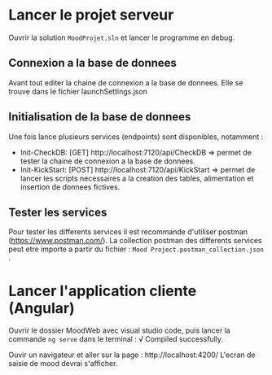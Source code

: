 ﻿
# Lancer le projet serveur
Ouvrir la solution `MoodProjet.sln` et lancer le programme en debug.
## Connexion a la base de donnees
Avant tout editer la chaine de connexion a la base de donnees. Elle se trouve dans le fichier launchSettings.json

## Initialisation de la base de donnees
Une fois lance plusieurs services (endpoints) sont disponibles, notamment :
 - Init-CheckDB: [GET] http://localhost:7120/api/CheckDB => permet de tester la chaine de connexion a la base de donnees.
 - Init-KickStart: [POST] http://localhost:7120/api/KickStart => permet de lancer les scripts necessaires a la creation des tables, alimentation et insertion de donnees fictives.


## Tester les services
Pour tester les differents services il est recommande d'utiliser postman (https://www.postman.com/).
La collection postman des differents services peut etre importe a partir du fichier : `Mood Project.postman_collection.json` .



# Lancer l'application cliente (Angular)
Ouvrir le dossier MoodWeb avec visual studio code, puis lancer la commande `ng serve` dans le terminal :
√ Compiled successfully.

Ouvir un navigateur et aller sur la page : http://localhost:4200/
L'ecran de saisie de mood devrai s'afficher.